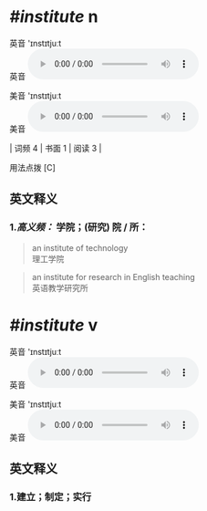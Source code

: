 # ***\#institute*** n
英音 'ɪnstɪtjuːt  
英音
<audio src="./media/institute-B.aac" controls="controls"></audio>

美音 'ɪnstɪtjuːt  
美音
<audio src="./media/institute.aac" controls="controls"></audio>



| 词频 4 | 书面 1 | 阅读 3 |  

用法点拨  [C]

英文释义
---
### 1.*高义频：* **学院；(研究) 院 / 所：**  

 > an institute of technology   
 > 理工学院    

 > an institute for research in English teaching   
 > 英语教学研究所    


# ***\#institute*** v
英音 'ɪnstɪtjuːt  
英音
<audio src="./media/institute1_AAC.aac" controls="controls"></audio>

美音 'ɪnstɪtjuːt  
美音
<audio src="./media/institute2_AAC.aac" controls="controls"></audio>



  

英文释义
---
### 1.**建立；制定；实行**  


